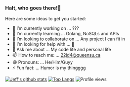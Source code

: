 ### Halt, who goes there!👋



Here are some ideas to get you started:

- 🔭 I’m currently working on ... ???
- 🌱 I’m currently learning ... Golang, NoSQLs and APIs
- 👯 I’m looking to collaborate on ... Any project I can fit in
- 🤔 I’m looking for help with ... 🤔
- 💬 Ask me about ... My code life and personal life
- 📫 How to reach me: ... 22jd4@queensu.ca
- 😄 Pronouns: ... He/Him/Guyy
- ⚡ Fun fact: ... Humor is my thingggg

[![Jeff's github stats](https://github-readme-stats.vercel.app/api?username=trojan0x)](https://github.com/anuraghazra/github-readme-stats)
[![Top Langs](https://github-readme-stats.vercel.app/api/top-langs/?username=trojan0x)](https://github.com/anuraghazra/github-readme-stats)
![Profile views](https://gpvc.arturio.dev/trojan0x) 
